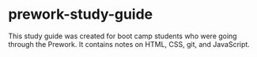 # prework-study-guide
This study guide was created for boot camp students who were going through the Prework. It contains notes on HTML, CSS, git, and JavaScript.
